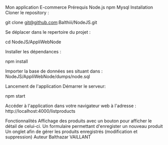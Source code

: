 Mon application E-commerce
Prérequis
Node.js
npm
Mysql
Installation
Cloner le repository :

git clone git@github.com:Balthiii/NodeJS.git

Se déplacer dans le repertoire du projet :

cd NodeJS/AppliWebNode

Installer les dépendances :

npm install

Importer la base de données ses situant dans : NodeJS/AppliWebNode/dumps/node.sql

Lancement de l'application
Démarrer le serveur:

npm start

Accéder à l'application dans votre navigateur web à l'adresse : http://localhost:4000/listproducts

Fonctionnalités
Affichage des produits avec un bouton pour afficher le détail de celui-ci.
Un formulaire permettant d'enregister un nouveau produit
Un onglet afin de gérer les produits enregistrés (modification et suppression)
Auteur
Balthazar VAILLANT